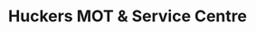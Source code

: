 ---
title: "Huckers MOT & Service Centre"
url: /grimsby/huckers-mot-and-service-centre/
shop: car repair
---